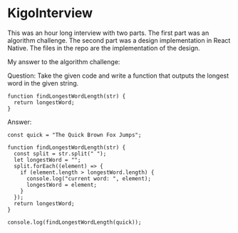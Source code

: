# KigoInterview

This was an hour long interview with two parts. The first part was an algorithm challenge. The second part was a design implementation in React Native. The files in the repo are the implementation of the design. 

My answer to the algorithm challenge:

Question:
Take the given code and write a function that outputs the longest word in the given string.

```
function findLongestWordLength(str) {
  return longestWord;
}
```

Answer:

```
const quick = "The Quick Brown Fox Jumps";

function findLongestWordLength(str) {
  const split = str.split(" ");
  let longestWord = "";
  split.forEach((element) => {
    if (element.length > longestWord.length) {
      console.log("current word: ", element);
      longestWord = element;
    }
  });
  return longestWord;
}

console.log(findLongestWordLength(quick));
```
